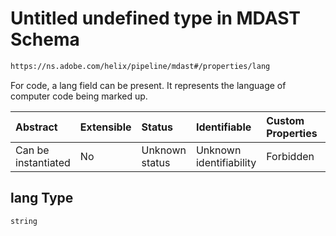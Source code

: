 # Untitled undefined type in MDAST Schema

```txt
https://ns.adobe.com/helix/pipeline/mdast#/properties/lang
```

For code, a lang field can be present. It represents the language of computer code being marked up.

| Abstract            | Extensible | Status         | Identifiable            | Custom Properties | Additional Properties | Access Restrictions | Defined In                                                     |
| :------------------ | :--------- | :------------- | :---------------------- | :---------------- | :-------------------- | :------------------ | :------------------------------------------------------------- |
| Can be instantiated | No         | Unknown status | Unknown identifiability | Forbidden         | Allowed               | none                | [mdast.schema.json*](mdast.schema.json "open original schema") |

## lang Type

`string`
